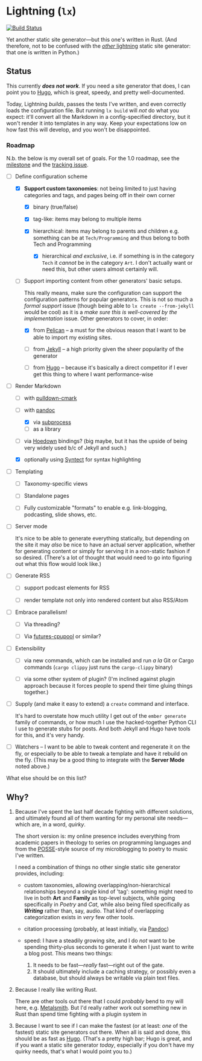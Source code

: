 # Lightning (`lx`)

[![Build Status](https://travis-ci.org/chriskrycho/lightning-rs.svg?branch=master)](https://travis-ci.org/chriskrycho/lightning-rs)

Yet another static site generator—but this one's written in Rust. (And therefore, not to be confused with the [*other* lightning] static site generator: that one is written in Python.)

[*other* lightning]: https://github.com/borismus/lightning

## Status

This currently ***does not work***. If you need a site generator that does, I can point you to [Hugo], which is great, speedy, and pretty well-documented.

Today, Lightning *builds*, passes the tests I've written, and even correctly loads the configuration file. But running `lx build` will *not* do what you expect: it'll convert all the Markdown in a config-specified directory, but it won't render it into templates in any way. Keep your expectations low on how fast this will develop, and you won't be disappointed.

### Roadmap

N.b. the below is my overall set of goals. For the 1.0 roadmap, see the [milestone](https://github.com/chriskrycho/lightning-rs/milestone/1) and the [tracking issue](https://github.com/chriskrycho/lightning-rs/issues/3).

- [ ] Define configuration scheme

    - [x] **Support custom taxonomies**: not being limited to just having categories and tags, and pages being off in their own corner

        - [x] binary (true/false)

        - [x] tag-like: items may belong to multiple items

        - [x] hierarchical: items may belong to parents and children e.g. something can be at `Tech/Programming` and thus belong to both Tech and Programming

            - [x] hierarchical *and exclusive*, i.e. if something is in the category `Tech` it *cannot* be in the category `Art`. I don't actually want or need this, but other users almost certainly will.

    - [ ] Support importing content from other generators' basic setups.
        
        This really means, make sure the configuration can support the configuration patterns for popular generators. This is not so much a *formal support* issue (though being able to `lx create --from-jekyll` would be cool) as it is a *make sure this is well-covered by the implementation* issue. Other generators to cover, in order:

        - [x] from [Pelican][Pelican] – a must for the obvious reason that I want to be able to import my existing sites.

        - [ ] from [Jekyll][Jekyll] – a high priority given the sheer popularity of the generator

        - [ ] from [Hugo][Hugo] – because it's basically a direct competitor if I ever get this thing to where I want performance-wise

- [ ] Render Markdown

    - [ ] with [pulldown-cmark]

    - [ ] with [pandoc]
        - [x] via [subprocess][cmd-pandoc]
        - [ ] as a library

    - [ ] via [Hoedown] bindings? (big maybe, but it has the upside of being very widely used b/c of Jekyll and such.)

    - [x] optionally using [Syntect] for syntax highlighting

- [ ] Templating 

    - [ ] Taxonomy-specific views

    - [ ] Standalone pages

    - [ ] Fully customizable "formats" to enable e.g. link-blogging, podcasting, slide shows, etc.

- [ ] Server mode

    It's nice to be able to generate everything statically, but depending on the site it may *also* be nice to have an actual server application, whether for generating content or simply for serving it in a non-static fashion if so desired. (There's a lot of thought that would need to go into figuring out what this flow would look like.)

- [ ] Generate RSS

    - [ ] support podcast elements for RSS

    - [ ] render template not only into rendered content but also RSS/Atom

- [ ] Embrace parallelism!

    - [ ] Via threading?

    - [ ] Via [futures-cpupool] or similar? 

- [ ] Extensibility

    - [ ] via new commands, which can be installed and run _a la_ Git or Cargo commands (`cargo clippy` just runs the `cargo-clippy` binary)

    - [ ] via some other system of plugin? (I'm inclined against plugin approach because it forces people to spend their time gluing things together.)

- [ ] Supply (and make it easy to extend) a `create` command and interface.

    It's hard to overstate how much utility I get out of the `ember generate` family of commands, or how much I use the hacked-together Python CLI I use to generate stubs for posts. And both Jekyll and Hugo have tools for this, and it's very handy.

- [ ] Watchers – I want to be able to tweak content and regenerate it on the fly, or especially to be able to tweak a template and have it rebuild on the fly. (This may be a good thing to integrate with the **Server Mode** noted above.)

What else should be on this list?

[Pelican]: http://docs.getpelican.com/en/stable/
[Jekyll]: http://jekyllrb.com
[Hugo]: https://gohugo.io
[pulldown-cmark]: https://crates.io/crates/pulldown-cmark
[cmd-pandoc]: https://crates.io/crates/cmd-pandoc
[Hoedown]: https://crates.io/crates/hoedown
[Syntect]: https://crates.io/crates/syntect
[futures-cpupool]: https://docs.rs/futures-cpupool/0.1.2/futures_cpupool/

## Why?

1.  Because I've spent the last half decade fighting with different solutions, and ultimately found all of them wanting for my personal site needs—which are, in a word, *quirky*.

    The short version is: my online presence includes everything from academic papers in theology to series on programming languages and from the [POSSE]-style source of my microblogging to poetry to music I've written.

    I need a combination of things no other single static site generator provides, including:

    -   custom taxonomies, allowing overlapping/non-hierarchical relationships beyond a single kind of 'tag': something might need to live in both **Art** and **Family** as top-level subjects, while going specifically in *Poetry* and *Cat*, while also being filed specifically as ***Writing*** rather than, say, audio. That kind of overlapping categorization exists in *very* few other tools.

    -   citation processing (probably, at least initially, via [Pandoc])

    -   speed: I have a steadily growing site, and I do *not* want to be spending thirty-plus seconds to generate it when I just want to write a blog post. This means two things:

        1. It needs to be fast—*really* fast—right out of the gate.
        2. It should ultimately include a caching strategy, or possibly even a database, but should always be writable via plain text files.

2.  Because I really like writing Rust.

    There are other tools out there that I could *probably* bend to my will here, e.g. [Metalsmith]. But I'd really rather work out something new in Rust than spend time fighting with a plugin system in

3.  Because I want to see if I can make the fastest (or at least: *one* of the fastest) static site generators out there. When all is said and done, this should be as fast as [Hugo]. (That's a pretty high bar; Hugo is great, and if you want a static site generator *today*, especially if you don't have my quirky needs, that's what I would point you to.)

[POSSE]: https://indieweb.org/POSSE
[Pandoc]: http://pandoc.org
[Metalsmith]: http://www.metalsmith.io
[Hugo]: https://github.com/spf13/hugo
